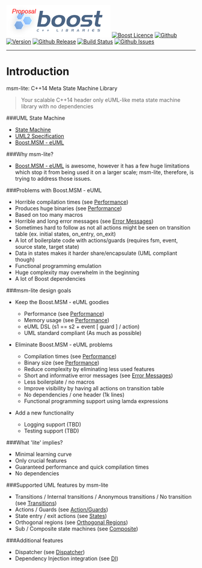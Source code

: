 ![Boost libraries](img/boost.png)
<a href="http://www.boost.org/LICENSE_1_0.txt" target="_blank">![Boost Licence](http://img.shields.io/badge/license-boost-blue.svg)</a>
<a href="https://github.com/krzysztof-jusiak/msm-lite" target="_blank">![Github](https://img.shields.io/badge/msm_lite-github-blue.svg)</a>
<a href="https://github.com/krzysztof-jusiak/msm-lite/releases" target="_blank">![Version](https://badge.fury.io/gh/krzysztof-jusiak%2Fmsm-lite.svg)</a>
<a href="https://github.com/krzysztof-jusiak/msm-lite/releases/latest" target="_blank">![Github Release](http://img.shields.io/github/release/krzysztof-jusiak/msm-lite.svg)</a>
<a href="https://travis-ci.org/krzysztof-jusiak/msm-lite" target="_blank">![Build Status](https://img.shields.io/travis/krzysztof-jusiak/msm-lite/cpp14.svg?label=linux/osx)</a>
<a href="http://github.com/krzysztof-jusiak/msm-lite/issues" target="_blank">![Github Issues](https://img.shields.io/github/issues/krzysztof-jusiak/msm-lite.svg)</a>

---------------------------------------

Introduction
============

msm-lite: C++14 Meta State Machine Library

> Your scalable C++14 header only eUML-like meta state machine library with no dependencies


###UML State Machine

* [State Machine](https://en.wikipedia.org/wiki/UML_state_machine)
* [UML2 Specification](http://www.omg.org/spec/UML/2.5)
* [Boost.MSM - eUML](http://www.boost.org/doc/libs/1_60_0/libs/msm/doc/HTML/ch03s04.html)

###Why msm-lite?

* [Boost.MSM - eUML](http://www.boost.org/doc/libs/1_60_0/libs/msm/doc/HTML/ch03s04.html) is awesome, however it has a few huge limitations which stop it from being used it on a larger scale;
  msm-lite, therefore, is trying to address those issues.

###Problems with Boost.MSM - eUML

* Horrible compilation times (see [Performance](overview.md#performance))
* Produces huge binaries (see [Performance](overview.md#performance))
* Based on too many macros
* Horrible and long error messages (see [Error Messages](overview.md#error-messages))
* Sometimes hard to follow as not all actions might be seen on transition table (ex. initial states, on\_entry, on\_exit)
* A lot of boilerplate code with actions/guards (requires fsm, event, source state, target state)
* Data in states makes it harder share/encapsulate (UML compliant though)
* Functional programming emulation
* Huge complexity may overwhelm in the beginning
* A lot of Boost dependencies

###msm-lite design goals

* Keep the Boost.MSM - eUML goodies
    * Performance (see [Performance](overview.md#performance))
    * Memory usage (see [Performance](overview.md#performance))
    * eUML DSL (s1 == s2 + event [ guard ] / action)
    * UML standard compliant (As much as possible)

* Eliminate Boost.MSM - eUML problems
    * Compilation times (see [Performance](overview.md#performance))
    * Binary size (see [Performance](overview.md#performance))
    * Reduce complexity by eliminating less used features
    * Short and informative error messages (see [Error Messages](overview.md#error-messages))
    * Less boilerplate / no macros
    * Improve visibility by having all actions on transition table
    * No dependencies / one header (1k lines)
    * Functional programming support using lamda expressions

* Add a new functionality
    * Logging support (TBD)
    * Testing support (TBD)

###What 'lite' implies?

* Minimal learning curve
* Only crucial features
* Guaranteed performance and quick compilation times
* No dependencies

###Supported UML features by msm-lite

* Transitions / Internal transitions / Anonymous transitions / No transition (see [Transitions](examples.md#transitions))
* Actions / Guards (see [Action/Guards](examples.md#action-guards))
* State entry / exit actions (see [States](examples.md#states))
* Orthogonal regions (see [Orthogonal Regions](examples.md#orthogonal-regions))
* Sub / Composite state machines (see [Composite](examples.md#composite))

###Additional features

* Dispatcher (see [Dispatcher](examples.md#dispatcher))
* Dependency Injection integration (see [DI](examples.md#dependency-injection))

